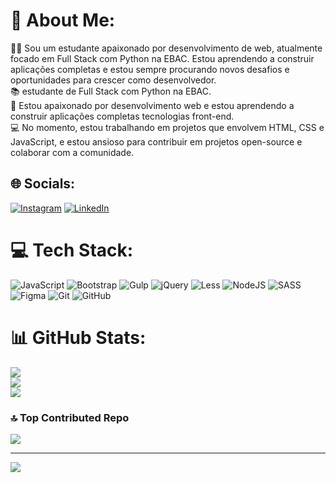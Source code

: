 # 💫 About Me:
🧑‍💻 Sou um estudante apaixonado por desenvolvimento de web, atualmente focado em Full Stack com Python na EBAC. Estou aprendendo a construir aplicações completas e estou sempre procurando novos desafios e oportunidades para crescer como desenvolvedor.<br>📚 estudante de Full Stack com Python na EBAC.<br>🚀 Estou apaixonado por desenvolvimento web e estou aprendendo a construir aplicações completas tecnologias front-end.<br>💻 No momento, estou trabalhando em projetos que envolvem HTML, CSS e JavaScript, e estou ansioso para contribuir em projetos open-source e colaborar com a comunidade.


## 🌐 Socials:
[![Instagram](https://img.shields.io/badge/Instagram-%23E4405F.svg?logo=Instagram&logoColor=white)](https://instagram.com/https://www.instagram.com/gutta_farias/) [![LinkedIn](https://img.shields.io/badge/LinkedIn-%230077B5.svg?logo=linkedin&logoColor=white)](https://linkedin.com/in/https://www.linkedin.com/in/gustavo-farias-5b4b6827b/) 

# 💻 Tech Stack:
![JavaScript](https://img.shields.io/badge/javascript-%23323330.svg?style=for-the-badge&logo=javascript&logoColor=%23F7DF1E) ![Bootstrap](https://img.shields.io/badge/bootstrap-%238511FA.svg?style=for-the-badge&logo=bootstrap&logoColor=white) ![Gulp](https://img.shields.io/badge/GULP-%23CF4647.svg?style=for-the-badge&logo=gulp&logoColor=white) ![jQuery](https://img.shields.io/badge/jquery-%230769AD.svg?style=for-the-badge&logo=jquery&logoColor=white) ![Less](https://img.shields.io/badge/less-2B4C80?style=for-the-badge&logo=less&logoColor=white) ![NodeJS](https://img.shields.io/badge/node.js-6DA55F?style=for-the-badge&logo=node.js&logoColor=white) ![SASS](https://img.shields.io/badge/SASS-hotpink.svg?style=for-the-badge&logo=SASS&logoColor=white) ![Figma](https://img.shields.io/badge/figma-%23F24E1E.svg?style=for-the-badge&logo=figma&logoColor=white) ![Git](https://img.shields.io/badge/git-%23F05033.svg?style=for-the-badge&logo=git&logoColor=white) ![GitHub](https://img.shields.io/badge/github-%23121011.svg?style=for-the-badge&logo=github&logoColor=white)
# 📊 GitHub Stats:
![](https://github-readme-stats.vercel.app/api?username=GustavobFarias&theme=radical&hide_border=true&include_all_commits=false&count_private=false)<br/>
![](https://github-readme-streak-stats.herokuapp.com/?user=GustavobFarias&theme=radical&hide_border=true)<br/>
![](https://github-readme-stats.vercel.app/api/top-langs/?username=GustavobFarias&theme=radical&hide_border=true&include_all_commits=false&count_private=false&layout=compact)

### 🔝 Top Contributed Repo
![](https://github-contributor-stats.vercel.app/api?username=GustavobFarias&limit=5&theme=radical&combine_all_yearly_contributions=true)

---
[![](https://visitcount.itsvg.in/api?id=GustavobFarias&icon=2&color=1)](https://visitcount.itsvg.in)

<!-- Proudly created with GPRM ( https://gprm.itsvg.in ) -->
